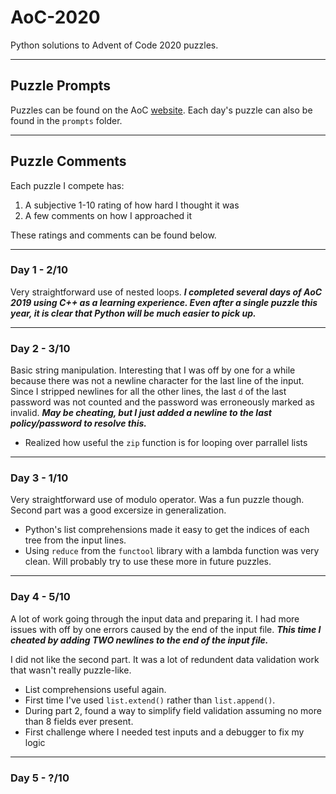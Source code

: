 # AoC-2020
Python solutions to Advent of Code 2020 puzzles.

---

## Puzzle Prompts
Puzzles can be found on the AoC [website](https://adventofcode.com/2020). Each day's puzzle can also be found in the `prompts` folder.

---

## Puzzle Comments 
Each puzzle I compete has:
1) A subjective 1-10 rating of how hard I thought it was
2) A few comments on how I approached it

These ratings and comments can be found below.

---

### Day 1 - 2/10
Very straightforward use of nested loops. ***I completed several days of AoC 2019 using C++ as a learning experience. Even after a single puzzle this year, it is clear that Python will be much easier to pick up.***

---

### Day 2 - 3/10
Basic string manipulation. Interesting that I was off by one for a while because there was not a newline character for the last line of the input. Since I stripped newlines for all the other lines, the last `d` of the last password was not counted and the password was erroneously marked as invalid. ***May be cheating, but I just added a newline to the last policy/password to resolve this.***
* Realized how useful the `zip` function is for looping over parrallel lists

---

### Day 3 - 1/10
Very straightforward use of modulo operator. Was a fun puzzle though. Second part was a good excersize in generalization.
* Python's list comprehensions made it easy to get the indices of each tree from the input lines.
* Using `reduce` from the `functool` library with a lambda function was very clean. Will probably try to use these more in future puzzles.

---

### Day 4 - 5/10
A lot of work going through the input data and preparing it. I had more issues with off by one errors caused by the end of the input file. ***This time I cheated by adding TWO newlines to the end of the input file.***

I did not like the second part. It was a lot of redundent data validation work that wasn't really puzzle-like.
* List comprehensions useful again.
* First time I've used `list.extend()` rather than `list.append()`.
* During part 2, found a way to simplify field validation assuming no more than 8 fields ever present.
* First challenge where I needed test inputs and a debugger to fix my logic

---

### Day 5 - ?/10